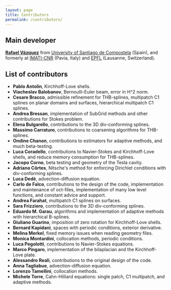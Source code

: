 ```yaml
---
layout: page
title: Contributors
permalink: /contributors/
---
```


## Main developer
[**Rafael Vázquez**](https://www.imati.cnr.it/mypage.php?idk=PG-61) from [University of Santiago de Compostela](https://www.usc.gal/es/departamento/matematica-aplicada) (Spain), and formerly at [IMATI-CNR](https://www.imati.cnr.it/) (Pavia, Italy) and [EPFL](https://mns.epfl.ch) (Lausanne, Switzerland).

## List of contributors

* **Pablo Antolin**, Kirchhoff-Love shells.
* **Viacheslav Balobanov**, Bernoulli-Euler beam, error in H^2 norm.
* **Cesare Bracco**, admissible refinement for THB-splines, multipatch C1 splines on planar domains and surfaces, hierarchical multipatch C1 splines.
* **Andrea Bressan**, implementation of SubGrid methods and other contributions for Stokes problem.
* **Elena Bulgarello**, contributions to the 3D div-conforming splines.
* **Massimo Carraturo**, contributions to coarsening algorithms for THB-splines.
* **Ondine Chanon**, contributions to estimators for adaptive methods, and much beta-testing.
* **Luca Coradello**, contributions to Navier-Stokes and Kirchhoff-Love shells, and reduce memory consumption for THB-splines.
* **Jacopo Corno**, beta testing and geometry of the Tesla cavity.
* **Adriano Côrtes**, Nitsche's method for enforcing Dirichlet conditions with div-conforming splines.
* **Luca Dedè**, advection-diffusion equation.
* **Carlo de Falco**, contributions to the design of the code, implementation and maintenance of oct-files, implementation of many low level functions, and constant advice and support.
* **Andrea Farahat**, multipatch C1 splines on surfaces.
* **Sara Frizziero**, contributions to the 3D div-conforming splines.
* **Eduardo M. Garau**, algorithms and implementation of adaptive methods with hierarchical B-splines.
* **Giuliano Guarino**, imposition of zero rotation for Kirchhoff-Love shells.
* **Bernard Kapidani**, spaces with periodic conditions, exterior derivative.
* **Melina Merkel**, fixed memory issues when reading geometry files.
* **Monica Montardini**, collocation methods, periodic conditions.
* **Luca Pegolotti**, contributions to Navier-Stokes equations.
* **Marco Pingaro**, implementation of the bilaplacian and the Kirchhoff-Love plate.
* **Alessandro Reali**, contributions to the original design of the code.
* **Anna Tagliabue**, advection-diffusion equation.
* **Lorenzo Tamellini**, collocation methods.
* **Michele Torre**, Cahn-Hilliard equations: single patch, C1 multipatch, and adaptive methods.
